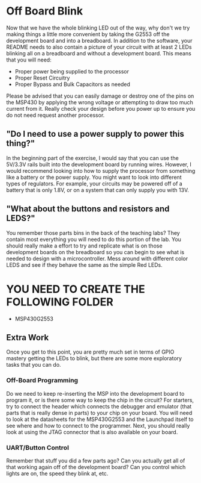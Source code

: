 # Off Board Blink
Now that we have the whole blinking LED out of the way, why don't we try making things a little more convenient by taking the G2553 off the development board and into a breadboard. In addition to the software, your README needs to also contain a picture of your circuit with at least 2 LEDs blinking all on a breadboard and without a development board. This means that you will need:
* Proper power being supplied to the processor
* Proper Reset Circuitry
* Proper Bypass and Bulk Capacitors as needed

Please be advised that you can easily damage or destroy one of the pins on the MSP430 by applying the wrong voltage or attempting to draw too much current from it. Really check your design before you power up to ensure you do not need request another processor.

## "Do I need to use a power supply to power this thing?"
In the beginning part of the exercise, I would say that you can use the 5V/3.3V rails built into the development board by running wires. However, I would recommend looking into how to supply the processor from something like a battery or the power supply. You might want to look into different types of regulators. For example, your circuits may be powered off of a battery that is only 1.8V, or on a system that can only supply you with 13V.

## "What about the buttons and resistors and LEDS?"
You remember those parts bins in the back of the teaching labs? They contain most everything you will need to do this portion of the lab. You should really make a effort to try and replicate what is on those development boards on the breadboard so you can begin to see what is needed to design with a microcontroller. Mess around with different color LEDS and see if they behave the same as the simple Red LEDs.

# YOU NEED TO CREATE THE FOLLOWING FOLDER
* MSP430G2553

## Extra Work
Once you get to this point, you are pretty much set in terms of GPIO mastery getting the LEDs to blink, but there are some more exploratory tasks that you can do.

### Off-Board Programming
Do we need to keep re-inserting the MSP into the development board to program it, or is there some way to keep the chip in the circuit? For starters, try to connect the header which connects the debugger and emulator (that parts that is really dense in parts) to your chip on your board. You will need to look at the datasheets for the MSP430G2553 and the Launchpad itself to see where and how to connect to the programmer. Next, you should really look at using the JTAG connector that is also available on your board.

### UART/Button Control
Remember that stuff you did a few parts ago? Can you actually get all of that working again off of the development board? Can you control which lights are on, the speed they blink at, etc.
